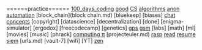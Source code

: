 ======practice======
[100_days_coding](100_days_coding.md)
[good](10.min.mil.md)
[CS](CS.md)
[algorithms](algorithms.md)
[anon](anon.md)
[automation](automation.md)
[block_chain](block chain.md)
[bluekeep]
[biases]
[chat](chat.md)
[concepts](concepts.md)
[copyright]
[datascience]
[decentralization]
[done]
[enigma-simulator]
[ergodox]
[freecodecamp]
[genetics]
[gps](gps.md)
[gsm](gsm.md)
[labs]
[math]
[ml]
[movies]
[music]
[phrack]
[computing π](Computing_pi.md)
[projecteuler.md)
[rasp](rasp.md)
[read](read.md)
[resume](resume.md)
[siem](siem.md)
[urls.md)
[vault-7]
[wifi]
[YT]
[zen](zen.md)

